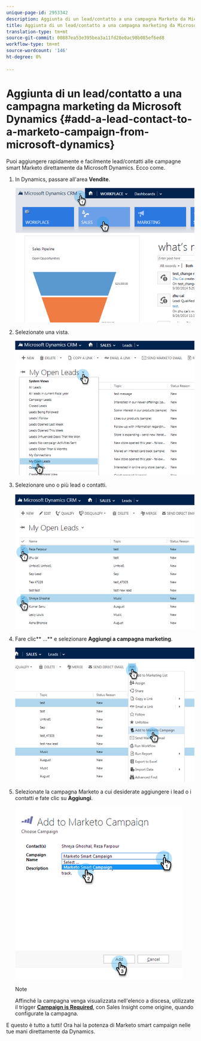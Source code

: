 ```yaml
---
unique-page-id: 2953342
description: Aggiunta di un lead/contatto a una campagna Marketo da Microsoft Dynamics - Documenti Marketo - Documentazione prodotto
title: Aggiunta di un lead/contatto a una campagna marketing da Microsoft Dynamics
translation-type: tm+mt
source-git-commit: 00887ea53e395bea3a11fd28e0ac98b085ef6ed8
workflow-type: tm+mt
source-wordcount: '146'
ht-degree: 0%

---
```



# Aggiunta di un lead/contatto a una campagna marketing da Microsoft Dynamics {#add-a-lead-contact-to-a-marketo-campaign-from-microsoft-dynamics}

Puoi aggiungere rapidamente e facilmente lead/contatti alle campagne smart Marketo direttamente da Microsoft Dynamics. Ecco come.

1. In Dynamics, passare all&#39;area **Vendite**.

   ![](assets/image2014-10-20-12-3a9-3a56.png)

1. Selezionate una vista.

   ![](assets/image2014-10-20-12-3a10-3a6.png)

1. Selezionare uno o più lead o contatti.

   ![](assets/image2014-10-20-12-3a10-3a19.png)

1. Fare clic** ...** e selezionare **Aggiungi a campagna marketing**.

   ![](assets/image2014-10-20-12-3a10-3a31.png)

1. Selezionate la campagna Marketo a cui desiderate aggiungere i lead o i contatti e fate clic su **Aggiungi**.

   ![](assets/image2014-10-20-12-3a10-3a42.png)

   >[!NOTE]
   >
   >Affinché la campagna venga visualizzata nell&#39;elenco a discesa, utilizzate il trigger [**Campaign is Required**](http://docs.marketo.com/pages/viewpage.action?pageId=7514898), con Sales Insight come origine, quando configurate la campagna.

E questo è tutto a tutti! Ora hai la potenza di Marketo smart campaign nelle tue mani direttamente da Dynamics.

